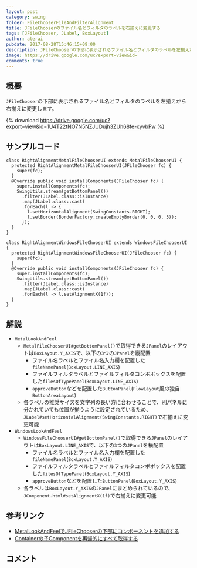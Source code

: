 ```yaml
---
layout: post
category: swing
folder: FileChooserFileAndFilterAlignment
title: JFileChooserのファイル名とフィルタのラベルを右揃えに変更する
tags: [JFileChooser, JLabel, BoxLayout]
author: aterai
pubdate: 2017-08-28T15:46:15+09:00
description: JFileChooserの下部に表示されるファイル名とフィルタのラベルを左揃えから右揃えに変更します。
image: https://drive.google.com/uc?export=view&id=
comments: true
---
```

## 概要
`JFileChooser`の下部に表示されるファイル名とフィルタのラベルを左揃えから右揃えに変更します。

{% download https://drive.google.com/uc?export=view&id=1U4T22tNO7N5NZJUDujh3ZUh68fe-xyvbPw %}

## サンプルコード
<pre class="prettyprint"><code>class RightAlignmentMetalFileChooserUI extends MetalFileChooserUI {
  protected RightAlignmentMetalFileChooserUI(JFileChooser fc) {
    super(fc);
  }
  @Override public void installComponents(JFileChooser fc) {
    super.installComponents(fc);
    SwingUtils.stream(getBottomPanel())
      .filter(JLabel.class::isInstance)
      .map(JLabel.class::cast)
      .forEach(l -&gt; {
        l.setHorizontalAlignment(SwingConstants.RIGHT);
        l.setBorder(BorderFactory.createEmptyBorder(0, 0, 0, 5));
      });
  }
}

class RightAlignmentWindowsFileChooserUI extends WindowsFileChooserUI {
  protected RightAlignmentWindowsFileChooserUI(JFileChooser fc) {
    super(fc);
  }
  @Override public void installComponents(JFileChooser fc) {
    super.installComponents(fc);
    SwingUtils.stream(getBottomPanel())
      .filter(JLabel.class::isInstance)
      .map(JLabel.class::cast)
      .forEach(l -&gt; l.setAlignmentX(1f));
  }
}
</code></pre>

## 解説
- `MetalLookAndFeel`
    - `MetalFileChooserUI#getBottomPanel()`で取得できる`JPanel`のレイアウトは`BoxLayout.Y_AXIS`で、以下の`3`つの`JPanel`を縦配置
        - ファイル名ラベルとファイル名入力欄を配置した`fileNamePanel`(`BoxLayout.LINE_AXIS`)
        - ファイルフィルタラベルとファイルフィルタコンボボックスを配置した`filesOfTypePanel`(`BoxLayout.LINE_AXIS`)
        - `approveButton`などを配置した`ButtonPanel`(`FlowLayout`風の独自`ButtonAreaLayout`)
    - 各ラベルの推奨サイズを文字列の長い方に合わせることで、別パネルに分かれていても位置が揃うように設定されているため、`JLabel#setHorizontalAlignment(SwingConstants.RIGHT)`で右揃えに変更可能
- `WindowsLookAndFeel`
    - `WindowsFileChooserUI#getBottomPanel()`で取得できる`JPanel`のレイアウトは`BoxLayout.LINE_AXIS`で、以下の`3`つの`JPanel`を横配置
        - ファイル名ラベルとファイル名入力欄を配置した`fileNamePanel`(`BoxLayout.Y_AXIS`)
        - ファイルフィルタラベルとファイルフィルタコンボボックスを配置した`filesOfTypePanel`(`BoxLayout.Y_AXIS`)
        - `approveButton`などを配置した`ButtonPanel`(`BoxLayout.Y_AXIS`)
    - 各ラベルは`BoxLayout.Y_AXIS`の`JPanel`にまとめられているので、`JComponent.html#setAlignmentX(1f)`で右揃えに変更可能

<!-- dummy comment line for breaking list -->

## 参考リンク
- [MetalLookAndFeelでJFileChooserの下部にコンポーネントを追加する](http://ateraimemo.com/Swing/FileChooserBottomAccessory.html)
- [Containerの子Componentを再帰的にすべて取得する](http://ateraimemo.com/Swing/GetComponentsRecursively.html)

<!-- dummy comment line for breaking list -->

## コメント
